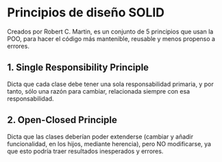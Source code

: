 # Principios de diseño SOLID

Creados por Robert C. Martin, es un conjunto de 5 principios que usan la POO, para hacer el código más mantenible, reusable y menos propenso a errores.

## 1. Single Responsibility Principle

Dicta que cada clase debe tener una sola responsabilidad primaria, y por tanto, sólo una razón para cambiar, relacionada siempre con esa responsabilidad.

## 2. Open-Closed Principle

Dicta que las clases deberían poder extenderse (cambiar y añadir funcionalidad, en los hijos, mediante herencia), pero NO modificarse, ya que esto podría traer resultados inesperados y errores.